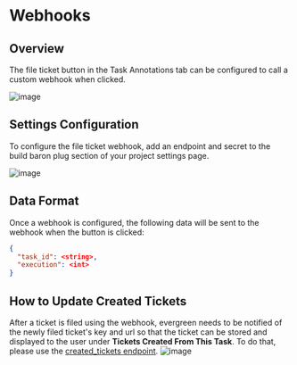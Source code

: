 # Webhooks

## Overview
The file ticket button in the Task Annotations tab can be configured to call a custom webhook when clicked. 


![image](https://user-images.githubusercontent.com/13104717/108771400-98a52200-7529-11eb-880b-18fb31b3218b.png)


## Settings Configuration

To configure the file ticket webhook, add an endpoint and secret to the build baron plug section of your project settings page.
 
![image](https://user-images.githubusercontent.com/13104717/146819319-d45a58af-04da-4532-90b1-bae04307d76a.png)

## Data Format 

Once a webhook is configured, the following data will be sent to the webhook when the button is clicked: 
```json
{
  "task_id": <string>,
  "execution": <int>
}
```

## How to Update Created Tickets
After a ticket is filed using the webhook, evergreen needs to be notified of the newly filed ticket's key and url so that the ticket can be stored and displayed to the user under **Tickets Created From This Task**. To do that, please use the [created_tickets endpoint](../API/REST-V2-Usage.mdx#tag/annotations/paths/~1tasks~1{task_id}~1created_ticket/put).
![image](https://user-images.githubusercontent.com/13104717/108778354-3f41f080-7533-11eb-8ae5-bcd9ac708724.png) 

